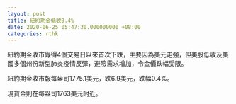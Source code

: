 ```yaml
---
layout: post
title: 紐約期金低收0.4%
date: 2020-06-25 05:47:30.000000000 +08:00
categories: rthk
---
```


紐約期金收市錄得4個交易日以來首次下跌，主要因為美元走強，但美股低收及美國多個州份新型肺炎疫情反彈，避險需求增加，令金價跌幅受限。

紐約期金收市報每盎司1775.1美元，跌6.9美元，跌幅0.4%。

現貨金則在每盎司1763美元附近。
